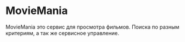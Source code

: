 # MovieMania
MovieMania это сервис для просмотра фильмов. Поиска по разным критериям, а так же сервисное управление.
